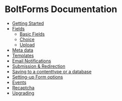 BoltForms Documentation
=======================

  - [Getting Started](getting-started.md)
  - [Fields](fields.md)
    - [Basic Fields](fields/text.md)
    - [Choice](fields/choice.md)
    - [Upload](fields/upload.md)
  - [Meta data](meta-data.md)
  - [Templates](templates.md)
  - [Email Notifications](email.md)
  - [Submission & Redirection](submission.md)
  - [Saving to a contenttype or a database](saving-to-contenttype-database.md)
  - [Setting-up Form options](form-options.md)
  - [Events](events.md)
  - [Recaptcha](recaptcha.md)
  - [Upgrading](upgrading.md)
